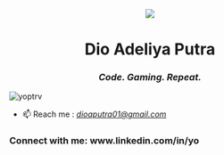 <div align="center">
  <img src="https://github-production-user-asset-6210df.s3.amazonaws.com/177460152/465642245-b4650531-7cf3-42c6-8abc-fbba9a03bd00.gif?X-Amz-Algorithm=AWS4-HMAC-SHA256&X-Amz-Credential=AKIAVCODYLSA53PQK4ZA%2F20250712%2Fus-east-1%2Fs3%2Faws4_request&X-Amz-Date=20250712T162805Z&X-Amz-Expires=300&X-Amz-Signature=de1c75cf29c821001a997e61b6507c3d522f8ae58f3ee539e04c1e393e175222&X-Amz-SignedHeaders=host" />
</div>
<h1 align="center">Dio Adeliya Putra</h1>

<h3 align="center"><i>Code. Gaming. Repeat.</i></h3>

<p align="left">
  <img src="https://komarev.com/ghpvc/?username=yoptrv&label=Profile%20views&color=0e75b6&style=flat" alt="yoptrv" />
</p>


- 📫 Reach me : *dioaputra01@gmail.com*


<h3 align="left">Connect with me: www.linkedin.com/in/yo</h3>






